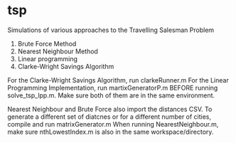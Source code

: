 # tsp
Simulations of various approaches to the Travelling Salesman Problem

1. Brute Force Method
2. Nearest Neighbour Method
3. Linear programming
4. Clarke-Wright Savings Algorithm

For the Clarke-Wright Savings Algorithm, run clarkeRunner.m
For the Linear Programming Implementation, run martixGeneratorP.m BEFORE running solve_tsp_lpp.m.
Make sure both of them are in the same environment.

Nearest Neighbour and Brute Force also import the distances CSV. To generate a different set of diatcnes or for a different number of cities, compile and run matrixGenerator.m
When running NearestNeighbour.m, make sure nthLowestIndex.m is also in the same workspace/directory.
